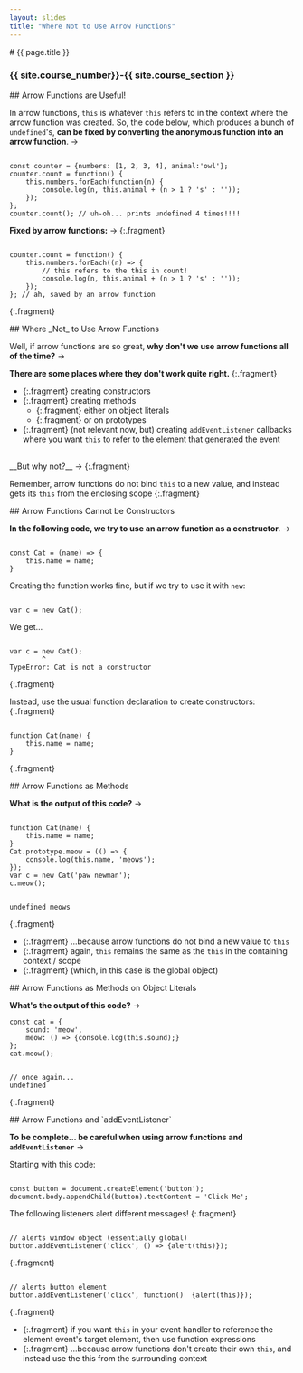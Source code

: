 ```yaml
---
layout: slides
title: "Where Not to Use Arrow Functions"
---
```

<section markdown="block" class="intro-slide">
# {{ page.title }}

### {{ site.course_number}}-{{ site.course_section }}

<p><small></small></p>
</section>
<section markdown="block">
## Arrow Functions are Useful!

In arrow functions, `this` is whatever `this` refers to in the context where the arrow function was created. So, the code below, which produces a bunch of `undefined`'s,  __can be fixed by converting the anonymous function into an arrow function__. &rarr;

<pre><code data-trim contenteditable>
const counter = {numbers: [1, 2, 3, 4], animal:'owl'};
counter.count = function() {
    this.numbers.forEach(function(n) {
        console.log(n, this.animal + (n > 1 ? 's' : ''));
    });
};
counter.count(); // uh-oh... prints undefined 4 times!!!!
</code></pre>

__Fixed by arrow functions:__ &rarr;
{:.fragment}

<pre><code data-trim contenteditable>
counter.count = function() {
    this.numbers.forEach((n) => {
        // this refers to the this in count!
        console.log(n, this.animal + (n > 1 ? 's' : ''));
    });
}; // ah, saved by an arrow function
</code></pre>
{:.fragment}
</section>

<section markdown="block">
## Where _Not_ to Use Arrow Functions

Well, if arrow functions are so great, __why don't we use arrow functions all of the time?__ &rarr;

__There are some places where they don't work quite right.__ 
{:.fragment}

* {:.fragment} creating constructors
* {:.fragment} creating methods
    * {:.fragment} either on object literals
    * {:.fragment} or on prototypes
* {:.fragment} (not relevant now, but) creating `addEventListener` callbacks where you want `this` to refer to the element that generated the event

<br>
__But why not?__ &rarr;
{:.fragment}

Remember, arrow functions do not bind `this` to a new value, and instead gets its `this` from the enclosing scope
{:.fragment}
</section>


<section markdown="block">
## Arrow Functions Cannot be Constructors

__In the following code, we try to use an arrow function as a constructor.__ &rarr;

<pre><code data-trim contenteditable>
const Cat = (name) => {
    this.name = name;
}
</code></pre>

Creating the function works fine, but if we try to use it with `new`:

<pre><code data-trim contenteditable>
var c = new Cat();
</code></pre>

We get...

<pre><code data-trim contenteditable>
var c = new Cat();
        ^
TypeError: Cat is not a constructor
</code></pre>
{:.fragment}

Instead, use the usual function declaration to create constructors:
{:.fragment}

<pre><code data-trim contenteditable>
function Cat(name) {
    this.name = name;
}
</code></pre>
{:.fragment}

</section>

<section markdown="block">
## Arrow Functions as Methods

__What is the output of this code?__ &rarr;

<pre><code data-trim contenteditable>
function Cat(name) {
    this.name = name;
}
Cat.prototype.meow = (() => {
    console.log(this.name, 'meows');
});
var c = new Cat('paw newman');
c.meow();
</code></pre>

<pre><code data-trim contenteditable>
undefined meows
</code></pre>
{:.fragment}

* {:.fragment} ...because arrow functions do not bind a new value to `this`
* {:.fragment} again, `this` remains the same as the `this` in the containing context / scope
* {:.fragment} (which, in this case is the global object)
</section>

<section markdown="block">
## Arrow Functions as Methods on Object Literals

__What's the output of this code?__ &rarr;

<pre><code data-trim contenteditable>const cat = {
    sound: 'meow',
    meow: () => {console.log(this.sound);}
};
cat.meow();
</code></pre>

<pre><code data-trim contenteditable>
// once again...
undefined
</code></pre>
 {:.fragment} 
</section>
<section markdown="block">
## Arrow Functions and `addEventListener`

__To be complete... be careful when using arrow functions and `addEventListener`__ &rarr;

Starting with this code:
<pre><code data-trim contenteditable>
const button = document.createElement('button');
document.body.appendChild(button).textContent = 'Click Me';
</code></pre>

The following listeners alert different messages!
{:.fragment}

<pre><code data-trim contenteditable>
// alerts window object (essentially global)
button.addEventListener('click', () => {alert(this)});
</code></pre>
{:.fragment} 

<pre><code data-trim contenteditable>
// alerts button element
button.addEventListener('click', function()  {alert(this)});
</code></pre>
{:.fragment}

* {:.fragment} if you want `this` in your event handler to reference the element event's target element, then use function expressions
* {:.fragment} ...because arrow functions don't create their own `this`, and instead use the this from the surrounding context

</section>

